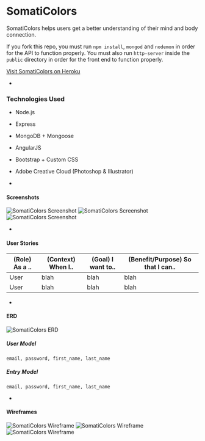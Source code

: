 # SomatiColors 

SomatiColors helps users get a better understanding of their mind and body connection.

If you fork this repo, you must run `npm install`, `mongod` and `nodemon` in order for the API to function properly. You must also run `http-server` inside the `public` directory in order for the front end to function properly.

[ Visit SomatiColors on Heroku ](http://somaticolors.herokuapp.com/)

-

### Technologies Used

* Node.js

* Express

* MongoDB + Mongoose

* AngularJS

* Bootstrap + Custom CSS

* Adobe Creative Cloud (Photoshop & Illustrator)

-

#### Screenshots

![ SomatiColors Screenshot ](readme/landing.png)
![ SomatiColors Screenshot ](readme/timeline.png)
![ SomatiColors Screenshot ](readme/settings.png)

-

#### User Stories

| (Role) As a .. | (Context) When I.. | (Goal) I want to.. | (Benefit/Purpose) So that I can.. |
|----------------|--------------------|--------------------|-----------------------------------|
| User | blah | blah | blah |
| User | blah | blah | blah |

-

#### ERD

![ SomatiColors ERD ](readme/erd.jpg)

##### User Model
``` email, password, first_name, last_name ```

##### Entry Model
``` email, password, first_name, last_name ```

-

#### Wireframes

![ SomatiColors Wireframe ](readme/wf01.png)
![ SomatiColors Wireframe ](readme/wf02.png)
![ SomatiColors Wireframe ](readme/wf03.png)
